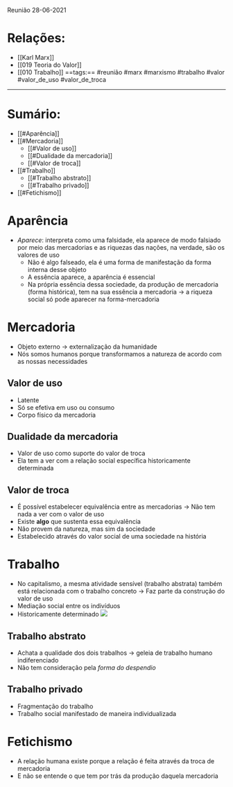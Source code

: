 Reunião 28-06-2021
# Relações: 
- [[Karl Marx]]
- [[019 Teoria do Valor]]
- [[010 Trabalho]]
==tags:== #reunião #marx #marxismo #trabalho #valor #valor_de_uso #valor_de_troca 

---

# Sumário:  
- [[#Aparência]]
- [[#Mercadoria]]
	- [[#Valor de uso]]
	- [[#Dualidade da mercadoria]]
	- [[#Valor de troca]]
- [[#Trabalho]]
	- [[#Trabalho abstrato]]
	- [[#Trabalho privado]]
- [[#Fetichismo]]


# Aparência 
- *Aparece*: interpreta como uma falsidade, ela aparece de modo falsiado por meio das mercadorias e as riquezas das nações, na verdade, são os valores de uso 
	- Não é algo falseado, ela é uma forma de manifestação da forma interna desse objeto 
	- A essência aparece, a aparência é essencial 
	- Na própria essência dessa sociedade, da produção de mercadoria (forma histórica), tem na sua essência a mercadoria -> a riqueza social só pode aparecer na forma-mercadoria 
# Mercadoria 
- Objeto externo -> externalização da humanidade 
- Nós somos humanos porque transformamos a natureza de acordo com as nossas necessidades 

## Valor de uso 
- Latente 
- Só se efetiva em uso ou consumo 
- Corpo físico da mercadoria 

## Dualidade da mercadoria
- Valor de uso como suporte do valor de troca
- Ela tem a ver com a relação social específica historicamente determinada 

## Valor de troca
- É possível estabelecer equivalência entre as mercadorias -> Não tem nada a ver com o valor de uso 
- Existe **algo** que sustenta essa equivalência 
- Não provem da natureza, mas sim da sociedade 
- Estabelecido através do valor social de uma sociedade na história 

# Trabalho
- No capitalismo, a mesma atividade sensível (trabalho abstrata) também está relacionada com o trabalho concreto -> Faz parte da construção do valor de uso 
- Mediação social entre os indivíduos  
- Historicamente determinado 
![](file:///home/luisa/Pictures/Screenshot_20210628_163230.png)
## Trabalho abstrato 
- Achata a qualidade dos dois trabalhos -> geleia de trabalho humano indiferenciado 
- Não tem consideração pela *forma do despendio*

## Trabalho privado
- Fragmentação do trabalho 
- Trabalho social manifestado de maneira individualizada 

# Fetichismo
- A relação humana existe porque a relação é feita através da troca de mercadoria 
- E não se entende o que tem por trás da produção daquela mercadoria 

